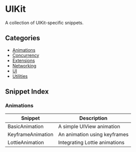 # UIKit

A collection of UIKit-specific snippets.

## Categories

- [Animations](./Animations)
- [Concurrency](./Concurrency)
- [Extensions](./Extensions)
- [Networking](./Networking)
- [UI](./UI)
- [Utilities](./Utilities)

## Snippet Index

### Animations

| Snippet           | Description                              |
|-------------------|------------------------------------------|
| BasicAnimation    | A simple UIView animation                |
| KeyframeAnimation | An animation using keyframes             |
| LottieAnimation   | Integrating Lottie animations            |
